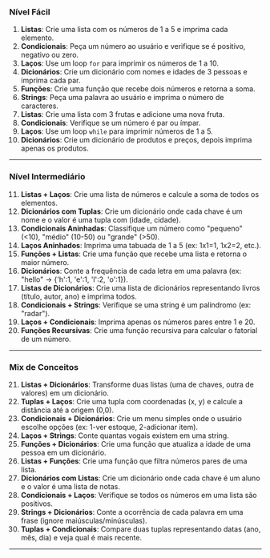 ### **Nível Fácil**

1. **Listas**: Crie uma lista com os números de 1 a 5 e imprima cada elemento.
2. **Condicionais**: Peça um número ao usuário e verifique se é positivo, negativo ou zero.
3. **Laços**: Use um loop `for` para imprimir os números de 1 a 10.
4. **Dicionários**: Crie um dicionário com nomes e idades de 3 pessoas e imprima cada par.
5. **Funções**: Crie uma função que recebe dois números e retorna a soma.
6. **Strings**: Peça uma palavra ao usuário e imprima o número de caracteres.
7. **Listas**: Crie uma lista com 3 frutas e adicione uma nova fruta.
8. **Condicionais**: Verifique se um número é par ou ímpar.
9. **Laços**: Use um loop `while` para imprimir números de 1 a 5.
10. **Dicionários**: Crie um dicionário de produtos e preços, depois imprima apenas os produtos.

---

### **Nível Intermediário**

11. **Listas + Laços**: Crie uma lista de números e calcule a soma de todos os elementos.
12. **Dicionários com Tuplas**: Crie um dicionário onde cada chave é um nome e o valor é uma tupla com (idade, cidade).
13. **Condicionais Aninhadas**: Classifique um número como "pequeno" (<10), "médio" (10-50) ou "grande" (>50).
14. **Laços Aninhados**: Imprima uma tabuada de 1 a 5 (ex: 1x1=1, 1x2=2, etc.).
15. **Funções + Listas**: Crie uma função que recebe uma lista e retorna o maior número.
16. **Dicionários**: Conte a frequência de cada letra em uma palavra (ex: "hello" → {'h':1, 'e':1, 'l':2, 'o':1}).
17. **Listas de Dicionários**: Crie uma lista de dicionários representando livros (título, autor, ano) e imprima todos.
18. **Condicionais + Strings**: Verifique se uma string é um palíndromo (ex: "radar").
19. **Laços + Condicionais**: Imprima apenas os números pares entre 1 e 20.
20. **Funções Recursivas**: Crie uma função recursiva para calcular o fatorial de um número.

---

### **Mix de Conceitos**

21. **Listas + Dicionários**: Transforme duas listas (uma de chaves, outra de valores) em um dicionário.
22. **Tuplas + Laços**: Crie uma tupla com coordenadas (x, y) e calcule a distância até a origem (0,0).
23. **Condicionais + Dicionários**: Crie um menu simples onde o usuário escolhe opções (ex: 1-ver estoque, 2-adicionar item).
24. **Laços + Strings**: Conte quantas vogais existem em uma string.
25. **Funções + Dicionários**: Crie uma função que atualiza a idade de uma pessoa em um dicionário.
26. **Listas + Funções**: Crie uma função que filtra números pares de uma lista.
27. **Dicionários com Listas**: Crie um dicionário onde cada chave é um aluno e o valor é uma lista de notas.
28. **Condicionais + Laços**: Verifique se todos os números em uma lista são positivos.
29. **Strings + Dicionários**: Conte a ocorrência de cada palavra em uma frase (ignore maiúsculas/minúsculas).
30. **Tuplas + Condicionais**: Compare duas tuplas representando datas (ano, mês, dia) e veja qual é mais recente.

---
